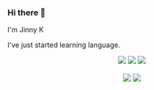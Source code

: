 ### Hi there 👋

I'm Jinny K

I've just started learning language.



<div align=center>
<img src="https://img.shields.io/badge/HTML5-red?style=for-the-badge&logo=HTML5&logoColor=white">
<img src="https://img.shields.io/badge/CSS-blue?style=for-the-badge&logo=CSS3&logoColor=white">
<img src="https://img.shields.io/badge/JavaScript-yellow?style=for-the-badge&logo=JavaScript&logoColor=white">
</div>

<br>

<div align=center>
<a href="https://www.linkedin.com/in/jinhee-kim-b336aa183/" target="_blank"><img src="https://img.shields.io/badge/-LinkedIn-blue?style=flat-square&logo=Linkedin&logoColor=white&link=https://www.linkedin.com/in/jinhee-kim-b336aa183/"></a>
<a href="https://twitter.com/jinnyk015/" target="_blank"><img src="https://img.shields.io/badge/-Twitter-blue?style=flat-square&logo=Twitter&logoColor=white&link=https://twitter.com/jinnyk015/"></a>
</div>
